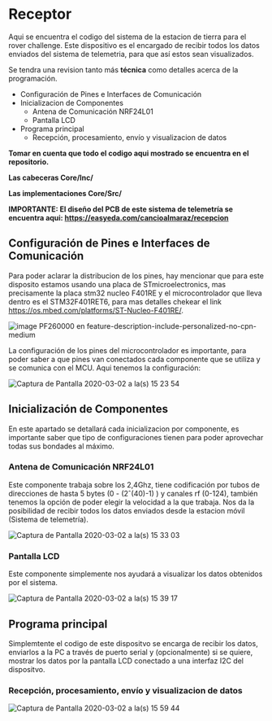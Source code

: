 # Receptor
Aqui se encuentra el codigo del sistema de la estacion de tierra para el rover challenge. Este dispositivo es el encargado de recibir todos los datos enviados del sistema de telemetria, para que así estos sean visualizados.

Se tendra una revision tanto más **técnica** como detalles acerca de la programación.

- Configuración de Pines e Interfaces de Comunicación
- Inicializacion de Componentes
    - Antena de Comunicación NRF24L01
    - Pantalla LCD
- Programa principal
    - Recepción, procesamiento, envío y visualizacion de datos
    
**Tomar en cuenta que todo el codigo aqui mostrado se encuentra en el repositorio.**

**Las cabeceras Core/Inc/**

**Las implementaciones Core/Src/**

**IMPORTANTE: El diseño del PCB de este sistema de telemetría se encuentra aqui: https://easyeda.com/cancioalmaraz/recepcion**

## Configuración de Pines e Interfaces de Comunicación
Para poder aclarar la distribucion de los pines, hay mencionar que para este disposito estamos usando una placa de STmicroelectronics, mas precisamente la placa stm32 nucleo F401RE y el microcontrolador que lleva dentro es el STM32F401RET6, para mas detalles chekear el link https://os.mbed.com/platforms/ST-Nucleo-F401RE/.

![image PF260000 en feature-description-include-personalized-no-cpn-medium](https://user-images.githubusercontent.com/47458067/75709718-9a7f3100-5c99-11ea-8cdf-8303fa527c03.jpg)

La configuración de los pines del microcontrolador es importante, para poder saber a que pines van conectados cada componente que se utiliza y se comunica con el MCU. Aqui tenemos la configuración:

![Captura de Pantalla 2020-03-02 a la(s) 15 23 54](https://user-images.githubusercontent.com/47458067/75709846-d6b29180-5c99-11ea-9d9b-ac68ba9dc3bd.png)

## Inicialización de Componentes
En este apartado se detallará cada inicializacion por componente, es importante saber que tipo de configuraciones tienen para poder aprovechar todas sus bondades al máximo.

### Antena de Comunicación NRF24L01
Este componente trabaja sobre los 2,4Ghz, tiene codificación por tubos de direcciones de hasta 5 bytes (0 - (2ˆ(40)-1) ) y canales rf (0-124), también tenemos la opción de poder elegir la velocidad a la que trabaja. Nos da la posibilidad de recibir todos los datos enviados desde la estacion móvil (Sistema de telemetría).

![Captura de Pantalla 2020-03-02 a la(s) 15 33 03](https://user-images.githubusercontent.com/47458067/75710527-1d54bb80-5c9b-11ea-87f7-6fc1beedb65e.png)

### Pantalla LCD
Este componente simplemente nos ayudará a visualizar los datos obtenidos por el sistema.

![Captura de Pantalla 2020-03-02 a la(s) 15 39 17](https://user-images.githubusercontent.com/47458067/75710988-fc409a80-5c9b-11ea-9b0c-c62e657d623d.png)

## Programa principal
Simplemtente el codigo de este dispositvo se encarga de recibir los datos, enviarlos a la PC a través de puerto serial y (opcionalmente) si se quiere, mostrar los datos por la pantalla LCD conectado a una interfaz I2C del dispositvo.

### Recepción, procesamiento, envío y visualizacion de datos
![Captura de Pantalla 2020-03-02 a la(s) 15 59 44](https://user-images.githubusercontent.com/47458067/75712759-d799f200-5c9e-11ea-8a65-ee6e601d14f6.png)
